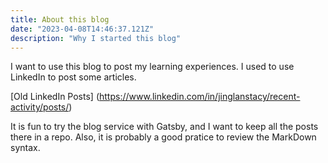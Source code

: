 ```yaml
---
title: About this blog
date: "2023-04-08T14:46:37.121Z"
description: "Why I started this blog"
---
```


I want to use this blog to post my learning experiences. I used to use LinkedIn to post some articles. 

[Old LinkedIn Posts] (https://www.linkedin.com/in/jinglanstacy/recent-activity/posts/)

It is fun to try the blog service with Gatsby, and I want to keep all the posts there in a repo. Also, it is probably a good pratice to review the MarkDown syntax.